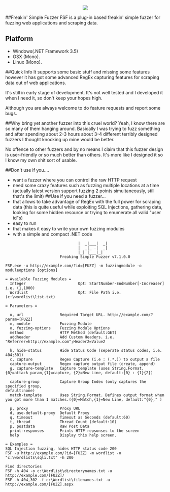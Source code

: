 <p align="center">
  <img src="Design/Logo.png?raw=true" alight="right"/>
</p>

##Freakin' Simple Fuzzer
FSF is a plug-in based freakin' simple fuzzer for fuzzing web applications and scraping data.

## Platform
* Windows(.NET Framework 3.5)
* OSX (Mono).
* Linux (Mono).

##Quick Info
It supports some basic stuff and missing some features however it has got some advanced RegEx capturing features for scraping data out of web applications.

It's still in early stage of development. It's not well tested and I developed it when I need it, so don't keep your hopes high.

Although you are always welcome to do feature requests and report some bugs.

##Why bring yet another fuzzer into this cruel world?
Yeah, I know there are so many of them hanging around. Basically I was trying to fuzz something and after spending about 2-3 hours about 3-4 different terribly designed fuzzers I thought knocking up mine would be better.

No offence to other fuzzers and by no means I claim that this fuzzer design is user-friendly or so much better than others. It's more like I designed it so I know my own shit sort of usable.

##Don't use if you....
* want a fuzzer where you can control the raw HTTP request
* need some crazy features such as fuzzing multiple locations at a time (actually latest version support fuzzing 2 points simultaneously, still that's the limit)
##Use if you need a fuzzer...
* that allows to take advantage of RegEx with the full power for scraping data (this is quite useful while exploiting SQL Injections, gathering data, looking for some hidden resource or trying to enumerate all valid "user id"s)
* easy to run
* that makes it easy to write your own fuzzing modules
* with a simple and compact .NET code


```
                                |  _|___|  _|
                                |  _|_ -|  _|
                                |_| |___|_|
                        Freaking Simple Fuzzer v7.1.0.0

FSF.exe -u http://example.com/?id=[FUZZ] -m fuzzingmodule -o moduleoptions [options]

= Available Fuzzing Modules =
  Integer                       Opt: StartNumber-EndNumber[-Increaser] i.e. (1,1000)
  Wordlist                      Opt: File Path i.e. (c:\wordlist\list.txt)

= Parameters =

  u, url                Required Target URL. http://example.com/?param=[FUZZ]
  m, module             Fuzzing Module
  o, fuzzing-options    Fuzzing Module Options
  method                HTTP Method (default:GET)
  addheader             Add Custom Headers. i.e. "Referrer=http://example.com";Header2=Value2

  h, hide-status        Hide Status Code (seperate status codes, i.e. 404;301)
  c, capture            Regex Capture (i.e : (.*.)) to output a file
  capture-output        Regex capture output file (create, append)
  g, capture-template   Capture template (uses String.Format. {0}=attack param,{1}=capture, {2}=New Line, default:{0} : {1}{2})

  capture-group         Capture Group Index (only captures the specified group,
default:none)
  match-template        Uses String.Format. Defines output format when you got more than 1 matches.({0}=Match,{1}=New Line, default:"{0}," )

  p, proxy              Proxy URL
  d, use-default-proxy  Default Proxy
  q, timeout            Timeout as Seconds (default:60)
  t, thread             Thread Count (default:10)
  p, postdata           Raw Post Data
  print-responses       Prints HTTP repsonses to the screen
  help                  Display this help screen.

= Examples =
SQL Injection fuzzing, hides HTTP status code 200
FSF -u http://example.com/?id=[FUZZ] -m wordlist -o "c:\wordlists\sqli.txt" -h 200

Find directories
FSF -h 404 -o c:\Wordlist\directorynames.txt -u http://example.com/[FUZZ]/
FSF -h 404,302 -f c:\Wordlist\filenames.txt -u http://example.com/[FUZZ].aspx
```
